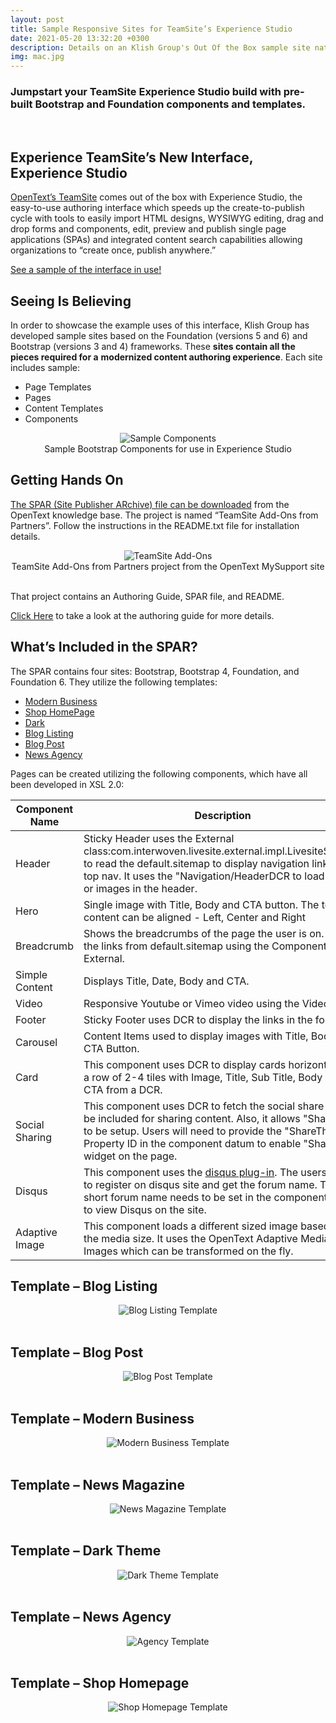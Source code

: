 ```yaml
---
layout: post
title: Sample Responsive Sites for TeamSite’s Experience Studio
date: 2021-05-20 13:32:20 +0300
description: Details on an Klish Group's Out Of the Box sample site native to Experience Studio
img: mac.jpg
---
```


### Jumpstart your TeamSite Experience Studio build with pre-built Bootstrap and Foundation components and templates.  
&nbsp;  

## Experience TeamSite’s New Interface, Experience Studio

[OpenText’s
TeamSite](https://www.opentext.com/products-and-solutions/products/customer-experience-management/web-content-management/opentext-teamsite)
comes out of the box with Experience Studio, the easy-to-use authoring
interface which speeds up the create-to-publish cycle with tools to
easily import HTML designs, WYSIWYG editing, drag and drop forms and
components, edit, preview and publish single page applications (SPAs)
and integrated content search capabilities allowing organizations to
“create once, publish anywhere.”

[See a sample of the interface in
use!](https://v2e9r2n5.map2.ssl.hwcdn.net/vidad/sunnyside.vidavee.com/opentext/OTUnrestricted/A7C49BEA1DCF55A2C357339A6E13E754.mp4)

## Seeing Is Believing

In order to showcase the example uses of this interface, Klish Group has
developed sample sites based on the Foundation (versions 5 and 6) and Bootstrap
(versions 3 and 4) frameworks. These **sites contain all the pieces required for a**
**modernized content authoring experience**. Each site includes sample:

-   Page Templates
-   Pages
-   Content Templates
-   Components 

<div style="text-align:center">
<img src="https://res.cloudinary.com/klish-group/image/upload/f_auto,q_auto,w_auto/web/blog/images/estudio-sample-site/image1.png" alt="Sample Components" />
</div>
<div style="text-align:center">Sample Bootstrap Components for use in Experience Studio</div>

## Getting Hands On

[The SPAR (Site Publisher ARchive) file can be downloaded](https://knowledge.opentext.com/knowledge/llisapi.dll/open/69460803)
from the OpenText knowledge base. The project is named “TeamSite Add-Ons from
Partners”.  Follow the
instructions in the README.txt file for installation details.

<div style="text-align:center">
<img src="https://res.cloudinary.com/klish-group/image/upload/f_auto,q_auto,w_auto/web/blog/images/estudio-sample-site/image2.png" alt="TeamSite Add-Ons" />
</div>
<div style="text-align:center">TeamSite Add-Ons from Partners project from the OpenText MySupport site</div>
&nbsp;  


<!--<div style="text-align:center">
<img src="https://res.cloudinary.com/klish-group/image/upload/f_auto,q_auto,w_auto/web/blog/images/estudio-sample-site/image3.png" alt="Downloadable Assets Available on OpenText Knowledge Base" />
</div>
<div style="text-align:center">SPAR of assets and Authoring Guide to download</div>-->

That project contains an Authoring Guide, SPAR file, and README.

[Click Here](https://res.cloudinary.com/klish-group/image/upload/v1623783872/web/blog/documents/Experience_Studio_Components_Authoring_Guide.pdf) to take a look at the authoring guide for more details. 


## What’s Included in the SPAR?
	
The SPAR contains four sites: Bootstrap, Bootstrap 4, Foundation, and Foundation 6. They utilize the following templates:
-  [Modern Business](#template-modern-business)
-  [Shop HomePage](#template-shop-homepage)
-  [Dark](#template-dark-theme)
-  [Blog Listing](#template-blog-listing)
-  [Blog Post](#template-blog-post)
-  [News Agency](#template-agency)

Pages can be created utilizing the following components, which have all
been developed in XSL 2.0:

| Component Name | Description |
| --- | --- |
| Header | Sticky Header uses the External class:com.interwoven.livesite.external.impl.LivesiteSiteMap to read the default.sitemap to display navigation links in top nav. It uses the &quot;Navigation/HeaderDCR to load labels or images in the header. |
| Hero | Single image with Title, Body and CTA button. The text content can be aligned - Left, Center and Right |
| Breadcrumb | Shows the breadcrumbs of the page the user is on. It reads the links from default.sitemap using the Component External. |
| Simple Content | Displays Title, Date, Body and CTA. |
| Video | Responsive Youtube or Vimeo video using the Video ID. |
| Footer | Sticky Footer uses DCR to display the links in the footer. |
| Carousel | Content Items used to display images with Title, Body and CTA Button. |
| Card | This component uses DCR to display cards horizontally in a row of 2-4 tiles with Image, Title, Sub Title, Body and CTA from a DCR. |
| Social Sharing | This component uses DCR to fetch the social share sites to be included for sharing content. Also, it allows &quot;ShareThis&quot; to be setup. Users will need to provide the &quot;ShareThis&quot; Property ID in the component datum to enable &quot;ShareThis&quot; widget on the page. |
| Disqus | This component uses the [disqus plug-in](https://disqus.com/). The users need to register on disqus site and get the forum name. This short forum name needs to be set in the component datum to view Disqus on the site. |
| Adaptive Image | This component loads a different sized image based on the media size. It uses the OpenText Adaptive Media Images which can be transformed on the fly. | 


## <a class="anchor" id="template-blog-listing"><a/>Template – Blog Listing
<div style="text-align: center;">
<img src="https://res.cloudinary.com/klish-group/image/upload/f_auto,q_auto,w_auto/web/blog/images/estudio-sample-site/image4.png"  alt="Blog Listing Template"/>  
</div>
&nbsp;  

## <a class="anchor" id="template-blog-post"><a/>Template – Blog Post
<div style="text-align: center;">
<img src="https://res.cloudinary.com/klish-group/image/upload/f_auto,q_auto,w_auto/web/blog/images/estudio-sample-site/image5.png" alt="Blog Post Template"/>  
</div>
&nbsp;  

## <a class="anchor" id="template-modern-business"><a/>Template – Modern Business
<div style="text-align: center;">
<img src="https://res.cloudinary.com/klish-group/image/upload/f_auto,q_auto,w_auto/web/blog/images/estudio-sample-site/image6.png" alt="Modern Business Template"/>
</div>
&nbsp;  

## <a class="anchor" id="template-news-magazine"><a/>Template – News Magazine

<div style="text-align: center;">
<img src="https://res.cloudinary.com/klish-group/image/upload/f_auto,q_auto,w_auto/web/blog/images/estudio-sample-site/image7.png" alt="News Magazine Template"/>
</div>
&nbsp;  

## <a class="anchor" id="template-dark-theme"><a/>Template – Dark Theme

<div style="text-align: center;">
<img src="https://res.cloudinary.com/klish-group/image/upload/f_auto,q_auto,w_auto/web/blog/images/estudio-sample-site/image8.png" alt="Dark Theme Template"/>
</div>
&nbsp;  

## <a class="anchor" id="template-agency"><a/>Template – News Agency
<div style="text-align: center;">
<img src="https://res.cloudinary.com/klish-group/image/upload/f_auto,q_auto,w_auto/web/blog/images/estudio-sample-site/image9.png" alt="Agency Template"/>
</div>
&nbsp;  

## <a class="anchor" id="template-shop-homepage"><a/>Template – Shop Homepage
<div style="text-align: center;">
<img src="https://res.cloudinary.com/klish-group/image/upload/f_auto,q_auto,w_auto/web/blog/images/estudio-sample-site/image9.png" alt="Shop Homepage Template"/>
</div>
&nbsp;  
